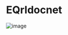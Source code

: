 # EQrIdocnet
![image](https://github.com/user-attachments/assets/b8e19e8c-e71e-4c4f-a1a3-f8eecbf08f07)
